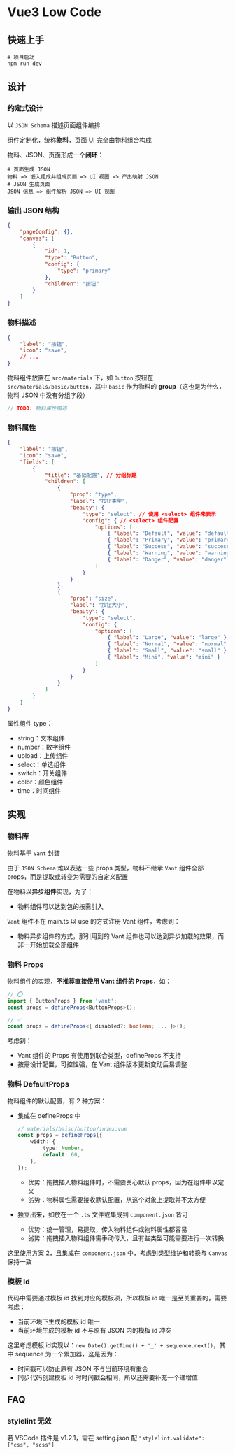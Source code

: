 # Vue3 Low Code

## 快速上手

```shell
# 项目启动
npm run dev
```

## 设计

### 约定式设计

以 `JSON Schema` 描述页面组件编排

组件定制化，统称**物料**，页面 UI 完全由物料组合构成

物料、JSON、页面形成一个**闭环**：

```shell
# 页面生成 JSON
物料 => 嵌入组成并组成页面 => UI 视图 => 产出映射 JSON
# JSON 生成页面
JSON 信息 => 组件解析 JSON => UI 视图 
```

### 输出 JSON 结构

```json
{
    "pageConfig": {},
    "canvas": [
        {
            "id": 1,
            "type": "Button",
            "config": {
                "type": "primary"
            },
            "children": "按钮"
        }
    ]
}
```

### 物料描述

```json
{
    "label": "按钮",
    "icon": "save",
    // ...
}
```

物料组件放置在 `src/materials` 下，如 `Button` 按钮在 `src/materials/basic/button`，其中 `basic` 作为物料的 **group**（这也是为什么，物料 JSON 中没有分组字段）

```ts
// TODO: 物料属性描述
```

### 物料属性

```json
{
    "label": "按钮",
    "icon": "save",
    "fields": [
        {
            "title": "基础配置", // 分组标题
            "children": [
                {
                    "prop": "type",
                    "label": "按钮类型",
                    "beauty": {
                        "type": "select", // 使用 <select> 组件来表示
                        "config": { // <select> 组件配置
                            "options": [
                                { "label": "Default", "value": "default" },
                                { "label": "Primary", "value": "primary" },
                                { "label": "Success", "value": "success" },
                                { "label": "Warning", "value": "warning" },
                                { "label": "Danger", "value": "danger" }
                            ]
                        }
                    }
                },
                {
                    "prop": "size",
                    "label": "按钮大小",
                    "beauty": {
                        "type": "select",
                        "config": {
                            "options": [
                                { "label": "Large", "value": "large" },
                                { "label": "Normal", "value": "normal" },
                                { "label": "Small", "value": "small" },
                                { "label": "Mini", "value": "mini" }
                            ]
                        }
                    }
                }
            ]
        }
    ]
}
```

属性组件 type：

- string：文本组件
- number：数字组件
- upload：上传组件
- select：单选组件
- switch：开关组件
- color：颜色组件
- time：时间组件

## 实现

### 物料库

物料基于 `Vant` 封装

由于 `JSON Schema` 难以表达一些 props 类型，物料不继承 `Vant` 组件全部 props，而是提取或转变为需要的自定义配置

在物料以**异步组件**实现，为了：

- 物料组件可以达到包的按需引入

`Vant` 组件不在 main.ts 以 use 的方式注册 Vant 组件，考虑到：

- 物料异步组件的方式，那引用到的 Vant 组件也可以达到异步加载的效果，而非一开始加载全部组件

### 物料 Props

物料组件的实现，**不推荐直接使用 Vant 组件的 Props**，如：

```ts
// ⭕
import { ButtonProps } from 'vant';
const props = defineProps<ButtonProps>();

// ✅
const props = defineProps<{ disabled?: boolean; ... }>();
```

考虑到：

- Vant 组件的 Props 有使用到联合类型，defineProps 不支持
- 按需设计配置，可控性强，在 Vant 组件版本更新变动后易调整

### 物料 DefaultProps

物料组件的默认配置，有 2 种方案：

- 集成在 defineProps 中

  ```ts
  // materials/baisc/button/index.vue
  const props = defineProps({
      width: {
          type: Number,
          default: 60,
      },
  });
  ```

  - 优势：拖拽插入物料组件时，不需要关心默认 props，因为在组件中以定义
  - 劣势：物料属性需要接收默认配置，从这个对象上提取并不太方便

- 独立出来，如放在一个 `.ts` 文件或集成到 `component.json` 皆可

  - 优势：统一管理，易提取，传入物料组件或物料属性都容易
  - 劣势：拖拽插入物料组件需手动传入，且有些类型可能需要进行一次转换

这里使用方案 2，且集成在 `component.json` 中，考虑到类型维护和转换与 `Canvas` 保持一致

### 模板 id

代码中需要通过模板 id 找到对应的模板项，所以模板 id 唯一是至关重要的，需要考虑：

- 当前环境下生成的模板 id 唯一
- 当前环境生成的模板 id 不与原有 JSON 内的模板 id 冲突

这里考虑模板 id实现以：`new Date().getTime() + '_' + sequence.next()`，其中 sequence 为一个累加器，这是因为：

- 时间戳可以防止原有 JSON 不与当前环境有重合
- 同步代码创建模板 id 时时间戳会相同，所以还需要补充一个递增值

## FAQ

### stylelint 无效

若 VSCode 插件是 v1.2.1，需在 setting.json 配 `"stylelint.validate": ["css", "scss"]`

